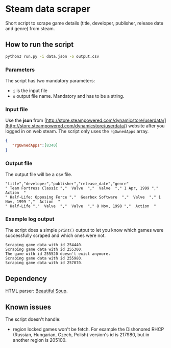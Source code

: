 # Steam data scraper

Short script to scrape game details (title, developer, publisher, release date and genre) from steam.

## How to run the script
```bash
python3 run.py -i data.json -o output.csv   
```

### Parameters

The script has two mandatory parameters:
- `i` is the input file
- `o` output file name. Mandatory and has to be a string.

### Input file
Use the **json** from [http://store.steampowered.com/dynamicstore/userdata/](http://store.steampowered.com/dynamicstore/userdata/) website after you logged in on web steam. The script only uses the `rgOwnedApps` array.

```json
{
   "rgOwnedApps":[8340]
}
```



### Output file
The output file will be a csv file.
```
"title","developer","publisher","release_date","genre"
" Team Fortress Classic ","  Valve  ","  Valve  "," 1 Apr, 1999 ","  Action  "
" Half-Life: Opposing Force ","  Gearbox Software  ","  Valve  "," 1 Nov, 1999 ","  Action  "
" Half-Life ","  Valve  ","  Valve  "," 8 Nov, 1998 ","  Action  "
```

### Example log output
The script does a simple `print()` output to let you know which games were successfully scraped and which ones were not.
```
Scraping game data with id 254440.
Scraping game data with id 255300.
The game with id 255520 doesn't exist anymore.
Scraping game data with id 255980.
Scraping game data with id 257070.
```

## Dependency
HTML parser:  [Beautiful Soup](https://www.crummy.com/software/BeautifulSoup/bs4/doc/#installing-beautiful-soup).

## Known issues
The script doesn't handle:
- region locked games won't be fetch. For example the Dishonored RHCP (Russian, Hungarian, Czech, Polish) version's id is 217980, but in another region is 205100.

